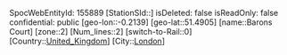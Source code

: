 ﻿---
location: [51.4905,-0.2139]
type: Station
tags:
- geo/Station
- Europe/United_Kingdom/London

---
SpocWebEntityId: 155889
[StationSId::]
isDeleted: false
isReadOnly: false
confidential: public
[geo-lon::-0.2139]
[geo-lat::51.4905]
[name::Barons Court]
[zone::2]
[Num_lines::2]
[switch-to-Rail::0]
[Country::[United_Kingdom](geo/Continent/Europe/United_Kingdom.md)]
[City::[London](geo/Continent/Europe/United_Kingdom/London.md)]

